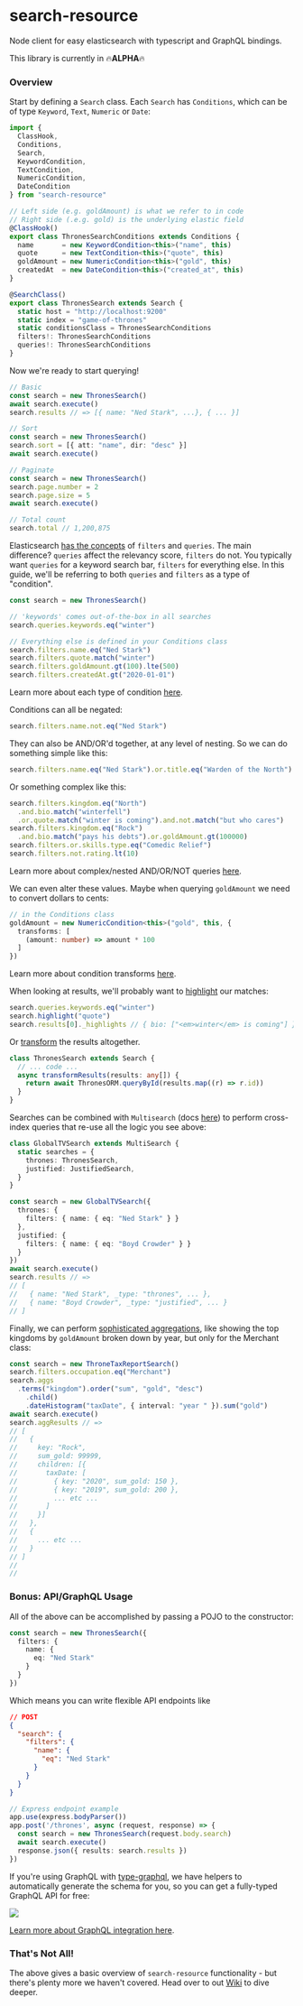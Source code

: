 # search-resource

Node client for easy elasticsearch with typescript and GraphQL bindings.

This library is currently in 🔥**ALPHA**🔥

### Overview

Start by defining a `Search` class. Each `Search` has `Conditions`, which can be of type `Keyword`, `Text`, `Numeric` or `Date`:

```ts
import {
  ClassHook,
  Conditions,
  Search,
  KeywordCondition,
  TextCondition,
  NumericCondition,
  DateCondition
} from "search-resource"

// Left side (e.g. goldAmount) is what we refer to in code
// Right side (.e.g. gold) is the underlying elastic field
@ClassHook()
export class ThronesSearchConditions extends Conditions {
  name       = new KeywordCondition<this>("name", this)
  quote      = new TextCondition<this>("quote", this)
  goldAmount = new NumericCondition<this>("gold", this)
  createdAt  = new DateCondition<this>("created_at", this)
}

@SearchClass()
export class ThronesSearch extends Search {
  static host = "http://localhost:9200"
  static index = "game-of-thrones"
  static conditionsClass = ThronesSearchConditions
  filters!: ThronesSearchConditions
  queries!: ThronesSearchConditions
}
```

Now we're ready to start querying!

```ts
// Basic
const search = new ThronesSearch()
await search.execute()
search.results // => [{ name: "Ned Stark", ...}, { ... }]

// Sort
const search = new ThronesSearch()
search.sort = [{ att: "name", dir: "desc" }]
await search.execute()

// Paginate
const search = new ThronesSearch()
search.page.number = 2
search.page.size = 5
await search.execute()

// Total count
search.total // 1,200,875
```

Elasticsearch [has the concepts](https://www.elastic.co/guide/en/elasticsearch/reference/current/query-filter-context.html) of `filters` and `queries`. The main difference? `queries` affect the relevancy score, `filters` do not. You typically want `queries` for a keyword search bar, `filters` for everything else. In this guide, we'll be referring to both `queries` and `filters` as a type of "condition".

```ts
const search = new ThronesSearch()

// 'keywords' comes out-of-the-box in all searches
search.queries.keywords.eq("winter")

// Everything else is defined in your Conditions class
search.filters.name.eq("Ned Stark")
search.filters.quote.match("winter")
search.filters.goldAmount.gt(100).lte(500)
search.filters.createdAt.gt("2020-01-01")
```

Learn more about each type of condition [here](https://bbgithub.dev.bloomberg.com/bgov/search-resource/wiki/Querying#condition-types).

Conditions can all be negated:

```ts
search.filters.name.not.eq("Ned Stark")
```

They can also be AND/OR'd together, at any level of nesting. So we can do something simple like this:

```ts
search.filters.name.eq("Ned Stark").or.title.eq("Warden of the North")
```

Or something complex like this:

```ts
search.filters.kingdom.eq("North")
  .and.bio.match("winterfell")
  .or.quote.match("winter is coming").and.not.match("but who cares")
search.filters.kingdom.eq("Rock")
  .and.bio.match("pays his debts").or.goldAmount.gt(100000)
search.filters.or.skills.type.eq("Comedic Relief")
search.filters.not.rating.lt(10)
```

Learn more about complex/nested AND/OR/NOT queries [here](https://bbgithub.dev.bloomberg.com/bgov/search-resource/wiki/Querying#andornot).

We can even alter these values. Maybe when querying `goldAmount` we need to convert dollars to cents:

```ts
// in the Conditions class
goldAmount = new NumericCondition<this>("gold", this, {
  transforms: [
    (amount: number) => amount * 100
  ]
})
```

Learn more about condition transforms [here](https://bbgithub.dev.bloomberg.com/bgov/search-resource/wiki/Querying#transforms).

When looking at results, we'll probably want to [highlight](https://bbgithub.dev.bloomberg.com/bgov/search-resource/wiki/Results#highlighting) our matches:

```ts
search.queries.keywords.eq("winter")
search.highlight("quote")
search.results[0]._highlights // { bio: ["<em>winter</em> is coming"] }
```

Or [transform](https://bbgithub.dev.bloomberg.com/bgov/search-resource/wiki/Results#transforms) the results altogether.

```ts
class ThronesSearch extends Search {
  // ... code ...
  async transformResults(results: any[]) {
    return await ThronesORM.queryById(results.map((r) => r.id))
  }
}
```

Searches can be combined with `Multisearch` (docs [here](https://bbgithub.dev.bloomberg.com/BGOV/search-resource/wiki/Multisearch)) to perform cross-index queries that re-use all the logic you see above:

```ts
class GlobalTVSearch extends MultiSearch {
  static searches = {
    thrones: ThronesSearch,
    justified: JustifiedSearch,
  }
}

const search = new GlobalTVSearch({
  thrones: {
    filters: { name: { eq: "Ned Stark" } }
  },
  justified: {
    filters: { name: { eq: "Boyd Crowder" } }
  }
})
await search.execute()
search.results // => 
// [
//   { name: "Ned Stark", _type: "thrones", ... },
//   { name: "Boyd Crowder", _type: "justified", ... }
// ]
```

Finally, we can perform [sophisticated aggregations](https://bbgithub.dev.bloomberg.com/BGOV/search-resource/wiki/Aggregations), like showing the top kingdoms by `goldAmount` broken down by year, but only for the Merchant class:

```ts
const search = new ThroneTaxReportSearch()
search.filters.occupation.eq("Merchant")
search.aggs
  .terms("kingdom").order("sum", "gold", "desc")
    .child()
    .dateHistogram("taxDate", { interval: "year " }).sum("gold")
await search.execute()
search.aggResults // =>
// [
//   {
//     key: "Rock",
//     sum_gold: 99999,
//     children: [{
//       taxDate: [
//         { key: "2020", sum_gold: 150 },
//         { key: "2019", sum_gold: 200 },
//         ... etc ...
//       ]
//     }]
//   },
//   {
//     ... etc ...
//   }
// ]
//
//
```

### Bonus: API/GraphQL Usage

All of the above can be accomplished by passing a POJO to the constructor:

```ts
const search = new ThronesSearch({
  filters: {
    name: {
      eq: "Ned Stark"
    }
  }
})
```

Which means you can write flexible API endpoints like

```json
// POST
{
  "search": {
    "filters": {
      "name": {
        "eq": "Ned Stark"
      }
    }
  }
}
```

```ts
// Express endpoint example
app.use(express.bodyParser())
app.post('/thrones', async (request, response) => {
  const search = new ThronesSearch(request.body.search)
  await search.execute()
  response.json({ results: search.results })
})
```

If you're using GraphQL with [type-graphql](https://github.com/MichalLytek/type-graphql), we have helpers to automatically generate the schema for you, so you can get a fully-typed GraphQL API for free:


![](https://user-images.githubusercontent.com/55264/77768780-57567a80-7019-11ea-8101-876a823152ad.gif)

[Learn more about GraphQL integration here](https://bbgithub.dev.bloomberg.com/BGOV/search-resource/wiki/GraphQL-Integration).

### That's Not All!

The above gives a basic overview of `search-resource` functionality - but there's plenty more we haven't covered. Head over to out [Wiki](https://bbgithub.dev.bloomberg.com/BGOV/search-resource/wiki) to dive deeper.
